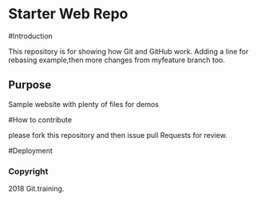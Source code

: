 # Starter Web Repo
#Introduction


This repository is for showing how Git and GitHub work.
Adding a line for rebasing example,then more changes 
from myfeature branch too.

## Purpose

Sample website with plenty of files for demos

#How to contribute

please fork this repository and then issue pull Requests for review.

#Deployment



### Copyright

2018 Git.training.
